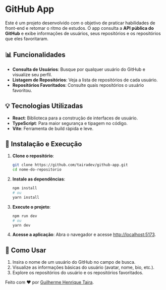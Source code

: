 # GitHub App

Este é um projeto desenvolvido com o objetivo de praticar habilidades de front-end e retomar o ritmo de estudos. O app consulta a **API pública do GitHub** e exibe informações de usuários, seus repositórios e os repositórios que eles favoritaram.

## 📊 Funcionalidades
- **Consulta de Usuários**: Busque por qualquer usuário do GitHub e visualize seu perfil.
- **Listagem de Repositórios**: Veja a lista de repositórios de cada usuário.
- **Repositórios Favoritados**: Consulte quais repositórios o usuário favoritou.

## 💡 Tecnologias Utilizadas
- **React**: Biblioteca para a construção de interfaces de usuário.
- **TypeScript**: Para maior segurança e tipagem no código.
- **Vite**: Ferramenta de build rápida e leve.

## 🔧 Instalação e Execução

1. **Clone o repositório**:
   ```bash
   git clone https://github.com/tairadev/github-app.git
   cd nome-do-repositorio
   ```

2. **Instale as dependências**:
   ```bash
   npm install
   # ou
   yarn install
   ```

3. **Execute o projeto**:
   ```bash
   npm run dev
   # ou
   yarn dev
   ```

4. **Acesse a aplicação**:
   Abra o navegador e acesse [http://localhost:5173](http://localhost:5173).

## 🔧 Como Usar
1. Insira o nome de um usuário do GitHub no campo de busca.
2. Visualize as informações básicas do usuário (avatar, nome, bio, etc.).
3. Explore os repositórios do usuário e os repositórios favoritados.

Feito com ❤️ por [Guilherme Henrique Taira](https://github.com/tairadev/).
